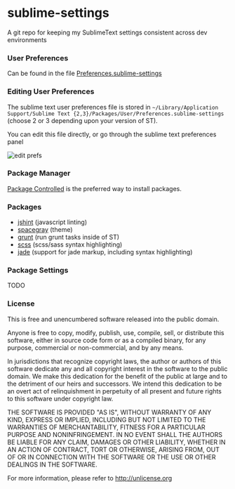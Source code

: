 sublime-settings
================

A git repo for keeping my SublimeText settings consistent across dev environments

### User Preferences

Can be found in the file [Preferences.sublime-settings](./Preferences.sublime-settings)

### Editing User Preferences

The sublime text user preferences file is stored in `~/Library/Application Support/Sublime Text {2,3}/Packages/User/Preferences.sublime-settings` (choose 2 or 3 depending upon your version of ST).

You can edit this file directly, or go through the sublime text preferences panel

![edit prefs](http://i.imgur.com/kOyel51.png)

### Package Manager

[Package Controlled](https://sublime.wbond.net/) is the preferred way to install packages.

### Packages

* [jshint](https://sublime.wbond.net/packages/JSHint) (javascript linting)
* [spacegray](https://github.com/kkga/spacegray) (theme)
* [grunt](https://sublime.wbond.net/packages/Grunt) (run grunt tasks inside of ST)
* [scss](https://sublime.wbond.net/packages/SCSS) (scss/sass syntax highlighting)
* [jade](https://sublime.wbond.net/packages/Jade) (support for jade markup, including syntax highlighting)

### Package Settings

TODO

### License

This is free and unencumbered software released into the public domain.

Anyone is free to copy, modify, publish, use, compile, sell, or
distribute this software, either in source code form or as a compiled
binary, for any purpose, commercial or non-commercial, and by any
means.

In jurisdictions that recognize copyright laws, the author or authors
of this software dedicate any and all copyright interest in the
software to the public domain. We make this dedication for the benefit
of the public at large and to the detriment of our heirs and
successors. We intend this dedication to be an overt act of
relinquishment in perpetuity of all present and future rights to this
software under copyright law.

THE SOFTWARE IS PROVIDED "AS IS", WITHOUT WARRANTY OF ANY KIND,
EXPRESS OR IMPLIED, INCLUDING BUT NOT LIMITED TO THE WARRANTIES OF
MERCHANTABILITY, FITNESS FOR A PARTICULAR PURPOSE AND NONINFRINGEMENT.
IN NO EVENT SHALL THE AUTHORS BE LIABLE FOR ANY CLAIM, DAMAGES OR
OTHER LIABILITY, WHETHER IN AN ACTION OF CONTRACT, TORT OR OTHERWISE,
ARISING FROM, OUT OF OR IN CONNECTION WITH THE SOFTWARE OR THE USE OR
OTHER DEALINGS IN THE SOFTWARE.

For more information, please refer to <http://unlicense.org>
